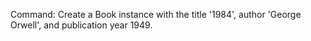 Command: Create a Book instance with the title '1984', author 'George Orwell', and publication year 1949.
